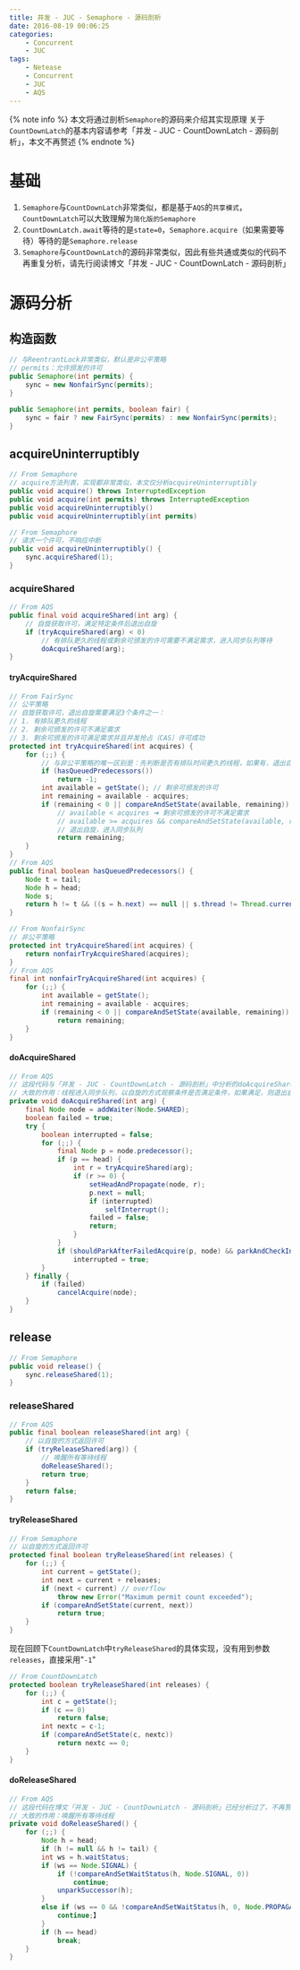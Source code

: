 ```yaml
---
title: 并发 - JUC - Semaphore - 源码剖析
date: 2016-08-19 00:06:25
categories:
    - Concurrent
    - JUC
tags:
    - Netease
    - Concurrent
    - JUC
    - AQS
---
```


{% note info %}
本文将通过剖析`Semaphore`的源码来介绍其实现原理
关于`CountDownLatch`的基本内容请参考「并发 - JUC - CountDownLatch - 源码剖析」，本文不再赘述
{% endnote %}

<!-- more -->

# 基础
1. `Semaphore`与`CountDownLatch`非常类似，都是基于`AQS`的`共享模式`，`CountDownLatch`可以大致理解为`简化版的Semaphore`
2. `CountDownLatch.await`等待的是`state=0`，`Semaphore.acquire`（如果需要等待）等待的是`Semaphore.release`
3. `Semaphore`与`CountDownLatch`的源码非常类似，因此有些共通或类似的代码不再重复分析，请先行阅读博文「并发 - JUC - CountDownLatch - 源码剖析」

# 源码分析

## 构造函数
```Java
// 与ReentrantLock非常类似，默认是非公平策略
// permits：允许颁发的许可
public Semaphore(int permits) {
    sync = new NonfairSync(permits);
}

public Semaphore(int permits, boolean fair) {
    sync = fair ? new FairSync(permits) : new NonfairSync(permits);
}
```

## acquireUninterruptibly

```Java
// From Semaphore
// acquire方法列表，实现都非常类似，本文仅分析acquireUninterruptibly
public void acquire() throws InterruptedException
public void acquire(int permits) throws InterruptedException
public void acquireUninterruptibly()
public void acquireUninterruptibly(int permits)
```
```Java
// From Semaphore
// 请求一个许可，不响应中断
public void acquireUninterruptibly() {
    sync.acquireShared(1);
}
```

### acquireShared
```Java
// From AQS
public final void acquireShared(int arg) {
    // 自旋获取许可，满足特定条件后退出自旋
    if (tryAcquireShared(arg) < 0)
        // 有排队更久的线程或剩余可颁发的许可需要不满足需求，进入同步队列等待
        doAcquireShared(arg);
}
```

#### tryAcquireShared
```Java
// From FairSync
// 公平策略
// 自旋获取许可，退出自旋需要满足3个条件之一：
// 1. 有排队更久的线程
// 2. 剩余可颁发的许可不满足需求
// 3. 剩余可颁发的许可满足需求并且并发抢占（CAS）许可成功
protected int tryAcquireShared(int acquires) {
    for (;;) {
        // 与非公平策略的唯一区别是：先判断是否有排队时间更久的线程，如果有，退出自旋，进入同步队列
        if (hasQueuedPredecessors())
            return -1;
        int available = getState(); // 剩余可颁发的许可
        int remaining = available - acquires;
        if (remaining < 0 || compareAndSetState(available, remaining))
            // available < acquires ➔ 剩余可颁发的许可不满足需求
            // available >= acquires && compareAndSetState(available, remaining) ➔ 剩余可颁发的许可满足需求并且并发抢占（CAS）许可成功
            // 退出自旋，进入同步队列
            return remaining;
    }
}
// From AQS
public final boolean hasQueuedPredecessors() {
    Node t = tail;
    Node h = head;
    Node s;
    return h != t && ((s = h.next) == null || s.thread != Thread.currentThread());
}
```
```Java
// From NonfairSync
// 非公平策略
protected int tryAcquireShared(int acquires) {
    return nonfairTryAcquireShared(acquires);
}
// From AQS
final int nonfairTryAcquireShared(int acquires) {
    for (;;) {
        int available = getState();
        int remaining = available - acquires;
        if (remaining < 0 || compareAndSetState(available, remaining))
            return remaining;
    }
}
```

#### doAcquireShared
```Java
// From AQS
// 这段代码与「并发 - JUC - CountDownLatch - 源码剖析」中分析的doAcquireSharedInterruptibly类似，不再赘述
// 大致的作用：线程进入同步队列，以自旋的方式观察条件是否满足条件，如果满足，则退出自旋
private void doAcquireShared(int arg) {
    final Node node = addWaiter(Node.SHARED);
    boolean failed = true;
    try {
        boolean interrupted = false;
        for (;;) {
            final Node p = node.predecessor();
            if (p == head) {
                int r = tryAcquireShared(arg);
                if (r >= 0) {
                    setHeadAndPropagate(node, r);
                    p.next = null;
                    if (interrupted)
                        selfInterrupt();
                    failed = false;
                    return;
                }
            }
            if (shouldParkAfterFailedAcquire(p, node) && parkAndCheckInterrupt())
                interrupted = true;
        }
    } finally {
        if (failed)
            cancelAcquire(node);
    }
}
```

## release
```Java
// From Semaphore
public void release() {
    sync.releaseShared(1);
}
```

### releaseShared
```Java
// From AQS
public final boolean releaseShared(int arg) {
    // 以自旋的方式返回许可
    if (tryReleaseShared(arg)) {
        // 唤醒所有等待线程
        doReleaseShared();
        return true;
    }
    return false;
}
```

#### tryReleaseShared
```Java
// From Semaphore
// 以自旋的方式返回许可
protected final boolean tryReleaseShared(int releases) {
    for (;;) {
        int current = getState();
        int next = current + releases;
        if (next < current) // overflow
            throw new Error("Maximum permit count exceeded");
        if (compareAndSetState(current, next))
            return true;
    }
}
```
现在回顾下`CountDownLatch`中`tryReleaseShared`的具体实现，没有用到参数`releases`，直接采用"`-1`"
```Java
// From CountDownLatch
protected boolean tryReleaseShared(int releases) {
    for (;;) {
        int c = getState();
        if (c == 0)
            return false;
        int nextc = c-1;
        if (compareAndSetState(c, nextc))
            return nextc == 0;
    }
}
```

#### doReleaseShared
```Java
// From AQS
// 这段代码在博文「并发 - JUC - CountDownLatch - 源码剖析」已经分析过了，不再赘述
// 大致的作用：唤醒所有等待线程
private void doReleaseShared() {
    for (;;) {
        Node h = head;
        if (h != null && h != tail) {
        int ws = h.waitStatus;
        if (ws == Node.SIGNAL) {
            if (!compareAndSetWaitStatus(h, Node.SIGNAL, 0))
                continue;
            unparkSuccessor(h);
        }
        else if (ws == 0 && !compareAndSetWaitStatus(h, 0, Node.PROPAGATE))
            continue;】
        }
        if (h == head)
            break;
    }
}
```

<!-- indicate-the-source -->

